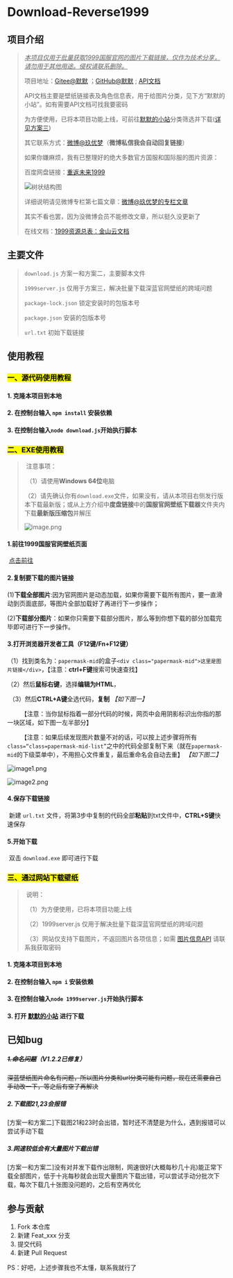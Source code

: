 # Download-Reverse1999

## 项目介绍

> <u>*本项目仅用于批量获取1999国服官网的图片下载链接，仅作为技术分享，请勿用于其他用途。侵权请联系删除。*</u>
>
> 项目地址：[Gitee@默默](https://gitee.com/MuXi-Dream/download-reverse1999) ；[GitHub@默默](https://github.com/ADarkDream/Download-Reverse1999) ; [API文档](https://apifox.com/apidoc/auth-shared-70082832-e502-49ac-a386-35af15bfd747?redirect=%2Fshared-70082832-e502-49ac-a386-35af15bfd747%2Fapi-186774719&&type=shareDoc)
>
> API文档主要是壁纸链接表及角色信息表，用于给图片分类，见下方“默默的小站”。如有需要API文档可找我要密码
> 
> 为方便使用，已将本项目功能上线，可前往[默默的小站](https://muxidream.cn/reverse1999)分类筛选并下载([详见方案三](#mark三通过网站下载壁纸mark))
>
> 其它联系方式：[微博@玖优梦](https://weibo.com/u/6869134755)（**微博私信我会自动回复链接**）
>
> 如果你嫌麻烦，我有已整理好的绝大多数官方国服和国际服的图片资源：
>
> 百度网盘链接：[重返未来1999](https://pan.baidu.com/s/1A4o9VM4kPa_vzWZEtHiZSA?pwd=1999)
>
>  ![树状结构图](description/树状结构图.png)
>
> 详细说明请见微博专栏第七篇文章：[微博@玖优梦的专栏文章](https://weibo.com/ttarticle/x/m/show#/id=2309404942430960222221&_wb_client_=1)
> 
> 其实不看也罢，因为没微博会员不能修改文章，所以挺久没更新了
> 
> 在线文档：[1999资源总表：金山云文档](https://kdocs.cn/l/cjkqngyqWLTI#3)

## 主要文件
>   `download.js` 方案一和方案二，主要脚本文件
> 
>  `1999server.js` 仅用于方案三，解决批量下载深蓝官网壁纸的跨域问题
> 
>   `package-lock.json` 锁定安装时的包版本号
> 
>   `package.json` 安装的包版本号
> 
>   `url.txt` 初始下载链接


## 使用教程

### <mark>一、源代码使用教程</mark>

#### 1.  克隆本项目到本地
#### 2.  在控制台输入 `npm install` 安装依赖
#### 3.  在控制台输入`node download.js`开始执行脚本


### <mark>二、EXE使用教程</mark>

> ​    注意事项：
>
> ​    （1）请使用**Windows 64位**电脑
>
> ​    （2）请先确认你有`download.exe`文件，如果没有，请从本项目右侧发行版本下载最新版；或从上方介绍中**度盘链接**中的**国服官网壁纸下载器**文件夹内下载**最新版压缩包**并解压
>
> ![image.png](description/image.png)



#### 1.前往1999国服官网壁纸页面

​    [点击前往](https://re.bluepoch.com/home/detail.html#wallpaper)

#### 2.复制要下载的图片链接

​    (1)**下载全部图片**:因为官网图片是动态加载，如果你需要下载所有图片，要一直滑动到页面底部，等图片全部加载好了再进行下一步操作；

​    (2)**下载部分图片**：如果你只需要下载部分图片，那么等到你想下载的部分加载完毕即可进行下一步操作。



#### 3.打开浏览器开发者工具（F12键/Fn+F12键）

​    （1）找到类名为：`papermask-mid`的盒子`<div class="papermask-mid">这里是图片链接</div>`，【注意：**ctrl+F键**搜索可快速查找】

​    （2）然后**鼠标右键**，选择**编辑为HTML**，

​    （3）然后**CTRL+A键**全选代码，**复制**   *【如下图一】*

        【注意：当你鼠标指着一部分代码的时候，网页中会用阴影标识出你指的那一块区域，如下图一左半部分】

        【注意：如果后续发现图片数量不对的话，可以按上述步骤将所有`class=“class=papermask-mid-list”`之中的代码全部复制下来（就在`papermask-mid`的下级菜单中），不用担心文件重复，最后重命名会自动去重】 *【如下图二】*

 ![image1.png](description/image1.png)

 ![image2.png](description/image2.png)


#### 4.保存下载链接

​    新建 `url.txt` 文件，将第3步中复制的代码全部**粘贴**到txt文件中，**CTRL+S键**快速保存



#### 5.开始下载

​    双击 `download.exe` 即可进行下载

### <mark>三、通过网站下载壁纸</mark>
> ​    说明：
>
> ​    （1）为方便使用，已将本项目功能上线
>
> ​    （2）1999server.js 仅用于解决批量下载深蓝官网壁纸的跨域问题
>
> ​    （3）网站仅支持下载图片，不返回图片各项信息；如需 [图片信息API](https://apifox.com/apidoc/shared-70082832-e502-49ac-a386-35af15bfd747/api-186774719) 请联系我获取密码
> 
#### 1.  克隆本项目到本地
#### 2.  在控制台输入 `npm i` 安装依赖
#### 3.  在控制台输入`node 1999server.js`开始执行脚本
#### 3.  打开 [默默的小站](https://muxidream.cn/reverse1999) 进行下载




## 已知bug

##### ~~1.命名问题~~（V1.2.2已修复）

​	~~深蓝壁纸图片命名有问题，所以图片分类和url分类可能有问题，现在还需要自己手动改一下，等之后有空了再解决~~

##### 2.下载图21,23会报错

​	[方案一和方案二]下载图21和23时会出错，暂时还不清楚是为什么，遇到报错可以尝试手动下载

##### 3.网速较低会有大量图片下载出错

​	[方案一和方案二]没有对并发下载作出限制，网速很好(大概每秒几十兆)能正常下载全部图片，低于十兆每秒就会出现大量图片下载出错，可以尝试手动分批次下载，每次下载几十张图没问题的，之后有空再优化

## 参与贡献

1.  Fork 本仓库
2.  新建 Feat_xxx 分支
3.  提交代码
4.  新建 Pull Request

PS：好吧，上述步骤我也不太懂，联系我就行了